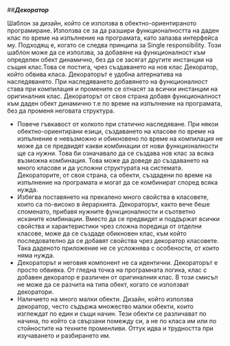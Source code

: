 ##***Декоратор***

Шаблон за дизайн, който се използва в обектно-ориентираното програмиране. Използва се за да разшири функционалността на даден клас по време на изпълнение на програмата, като запазва интерфейса му.
Подходящ е, когато се следва принципа за Single responsibility.
Този шаблон може да се използва, за добавяне на функционалност към определен обект динамично, без да се засягат другите инстанции на същия клас.Това се постига, чрез създаването на нов клас Декоратор, който обвива класа.
Декораторът е удобна алтернатива на наследяването. При наследяването добавянето на функционалност става при компилация и промените се отнасят зa всички инстанции на оригиналния клас.
Декораторът от своя страна добавя функционалност към даден обект динамично т.е по време на изпълнение на програмата, без да променя неговата структура.

 * Повече гъвкавост от колкото при статично наследяване. При някои обектно-ориентирани езици, създаването на класове по време на изпълнение е невъзможно и обикновено по време на компилация не може да се предвидят 
 какви комбинации от нови функционалности ще са нужни. Това би означавало да се създава нов клас за всяка възможна комбинация. Това може да доведе до създаването на много класове и да усложни структурата на системата. Декораторите, от своя страна, са обекти, създадени по време на изпълнение на програмата и могат да се комбинират според всяка нужда.
 * Избягва поставянето на прекалено много свойства в класовете, които са по-високо в йерархията. Декораторът, както вече беше споменато, прибавя нужните функционалности и съответно исканите комбинации. Вместо да се 
 предвидят и поддържат всички свойства и характеристики чрез сложна поредица от отделни класове, може да се създаде обикновен клас, към който последователно да се добавят свойства чрез декоратор класовете. Така даденото приложение не се усложнява с особености, от които няма нужда.
 * Декораторът и неговия компонент не са идентични. Декораторът е просто обвивка. От гледна точка на програмната логика, клас с добавен декоратор е различен от оригиналния клас. В този смисъл не може да се разчита на 
 типа обект, когато се използват декоратори.
 * Наличието на много малки обекти. Дизайн, който използва декоратор, често съдържа множество малки обекти, които изглеждат по един и същи начин. Тези обекти се различават по начина, по който са свързани помежду си,
  а не по класа им или по стойностите на техните променливи. Оттук идва и трудността при изучаването и разбирането им.